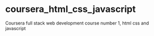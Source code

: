 # coursera_html_css_javascript
Coursera full stack web development course number 1, html css and javascript
